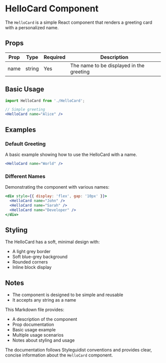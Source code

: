 # HelloCard Component

The `HelloCard` is a simple React component that renders a greeting card with a personalized name.

## Props

| Prop | Type | Required | Description |
|------|------|----------|-------------|
| name | string | Yes | The name to be displayed in the greeting |

## Basic Usage
```jsx
import HelloCard from './HelloCard';

// Simple greeting
<HelloCard name="Alice" />
```
## Examples

### Default Greeting
A basic example showing how to use the HelloCard with a name.
```jsx
<HelloCard name="World" />
```
### Different Names
Demonstrating the component with various names:
```jsx
<div style={{ display: 'flex', gap: '10px' }}>
  <HelloCard name="John" />
  <HelloCard name="Sarah" />
  <HelloCard name="Developer" />
</div>
```
## Styling
The HelloCard has a soft, minimal design with:
- A light grey border
- Soft blue-grey background
- Rounded corners
- Inline block display

## Notes
- The component is designed to be simple and reusable
- It accepts any string as a name

This Markdown file provides:
- A description of the component
- Prop documentation
- Basic usage example
- Multiple usage scenarios
- Notes about styling and usage

The documentation follows Styleguidist conventions and provides clear, concise information about the `HelloCard` component.

